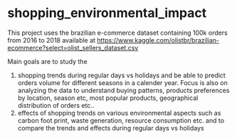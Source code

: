 # shopping_environmental_impact
This project uses the brazilian e-commerce dataset containing 100k orders from 2016 to 2018 available at https://www.kaggle.com/olistbr/brazilian-ecommerce?select=olist_sellers_dataset.csv

Main goals are to study the 
1. shopping trends during regular days vs holidays and be able to predict orders volume for different seasons in a calender year. Focus is also on analyzing the data to understand buying patterns, products preferences by location, season etc, most popular products, geographical distribution of orders etc..
2. effects of shopping trends on various environmental aspects such as carbon foot print, waste generation, resource consumption etc. and to compare the trends and effects during regular days vs holidays
